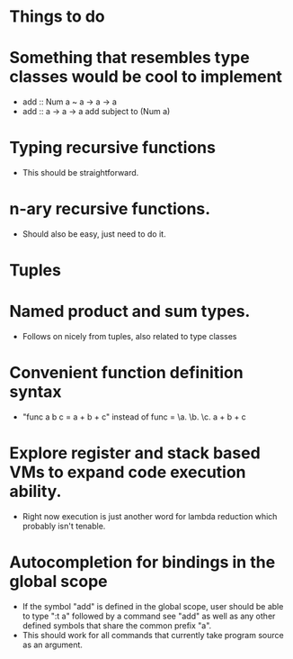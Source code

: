 Things to do
===============

# Something that resembles type classes would be cool to implement 
* add :: Num a ~ a -> a -> a
* add :: a -> a -> a add subject to (Num a)

# Typing recursive functions
* This should be straightforward.

# n-ary recursive functions.
* Should also be easy, just need to do it.

# Tuples

# Named product and sum types.
* Follows on nicely from tuples, also related to type classes

# Convenient function definition syntax
* "func a b c = a + b + c" instead of func = \a. \b. \c. a + b + c

# Explore register and stack based VMs to expand code execution ability.
* Right now execution is just another word for lambda reduction which probably isn't tenable.

# Autocompletion for bindings in the global scope
* If the symbol "add" is defined in the global scope, user should be able to type ":t a" followed by a command see "add" as well as any other defined symbols that share the common prefix "a". 
* This should work for all commands that currently take program source as an argument.
